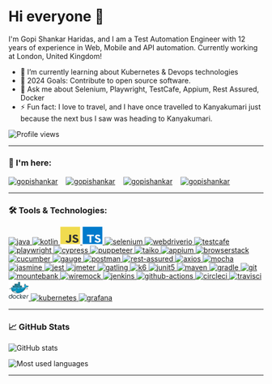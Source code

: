 # Hi everyone 👋

I'm Gopi Shankar Haridas, and I am a Test Automation Engineer with 12 years of experience in Web, Mobile and API automation. Currently working at London, United Kingdom! 

- 🌱 I’m currently learning about Kubernetes & Devops technologies 
- 🥅 2024 Goals: Contribute to open source software. 
- 💬 Ask me about Selenium, Playwright, TestCafe, Appium, Rest Assured, Docker
- ⚡ Fun fact: I love to travel, and I have once travelled to Kanyakumari just because the next bus I saw was heading to Kanyakumari.

![Profile views](https://gpvc.arturio.dev/sharath2106)

---

### 🔗 I'm here:

<a href="https://linkedin.com/in/gopishankar-haridas" target="blank"><img align="center" src="https://raw.githubusercontent.com/rahuldkjain/github-profile-readme-generator/master/src/images/icons/Social/linked-in-alt.svg" alt="gopishankar" height="30" width="40" /></a>
&nbsp;&nbsp;
<a href="https://twitter.com/sharath2106" target="blank"><img align="center" src="https://raw.githubusercontent.com/rahuldkjain/github-profile-readme-generator/master/src/images/icons/Social/twitter.svg" alt="gopishankar" height="30" width="40" /></a>
&nbsp;&nbsp;
<a href="https://medium.com/@gopishankarharidas" target="blank"><img align="center" src="https://user-images.githubusercontent.com/25933070/164998138-7931a556-6925-48b8-b1c7-5d2437088d4d.svg" alt="gopishankar" height="30" width="40" /></a>
&nbsp;&nbsp;
<a href="https://leetcode.com/sharath2106" target="blank"><img align="center" src="https://user-images.githubusercontent.com/25933070/164998241-c0524779-7ddf-40a7-b052-2cfe14b31719.png" alt="gopishankar" height="50" width="50" /></a>


---

### 🛠️ Tools & Technologies:

<p >
<a href="https://www.java.com/" target="_blank"> <img src="https://user-images.githubusercontent.com/25933070/164995070-12e3c0a2-b216-4b87-a581-34501fa4a30a.svg" alt="java" width="40" height="40"/> </a>
<a href="https://kotlinlang.org/" target="_blank"> <img src="https://user-images.githubusercontent.com/25933070/164995917-4ff9a9aa-53f7-41a4-bc74-a1b8f6b99add.svg" alt="kotlin" width="40" height="35"/> </a>
<a href="https://developer.mozilla.org/en-US/docs/Web/JavaScript" target="_blank"> <img src="https://raw.githubusercontent.com/devicons/devicon/master/icons/javascript/javascript-original.svg" alt="javascript" width="40" height="35"/> </a> 
<a href="https://www.typescriptlang.org/" target="_blank"> <img src="https://raw.githubusercontent.com/devicons/devicon/master/icons/typescript/typescript-original.svg" alt="typescript" width="40" height="35"/> </a>
<a href="https://www.selenium.dev" target="_blank"> <img src="https://raw.githubusercontent.com/detain/svg-logos/780f25886640cef088af994181646db2f6b1a3f8/svg/selenium-logo.svg" alt="selenium" width="40" height="40"/> </a>
<a href="https://webdriver.io/" target="_blank"> <img src="https://user-images.githubusercontent.com/25933070/164995918-3c910af3-4fbc-4e9d-b01d-bfaa32cbb49e.png" alt="webdriverio" width="40" height="40"/> </a>
<a href="https://testcafe.io/" target="_blank"> <img src="https://user-images.githubusercontent.com/25933070/164995172-cf9fe5a5-75b9-425f-ae47-a1d9aa4fa938.svg" alt="testcafe" width="40" height="40"/> </a> 
<a href="https://playwright.dev/" target="_blank"> <img src="https://user-images.githubusercontent.com/25933070/164995214-41dccafb-582c-4361-bfa9-edee18440b51.png" alt="playwright" width="40" height="40"/> </a> 
<a href="https://www.cypress.io" target="_blank"> <img src="https://raw.githubusercontent.com/simple-icons/simple-icons/6e46ec1fc23b60c8fd0d2f2ff46db82e16dbd75f/icons/cypress.svg" alt="cypress" width="40" height="40"/> </a> 
<a href="https://github.com/puppeteer/puppeteer" target="_blank"> <img src="https://www.vectorlogo.zone/logos/pptrdev/pptrdev-official.svg" alt="puppeteer" width="40" height="40"/> </a> 
<a href="https://taiko.dev/" target="_blank"> <img src="https://taiko.dev/taiko_logo.11fb147d.svg" alt="taiko" width="40" height="40"/> </a> 
<a href="https://appium.io/" target="_blank"> <img src="https://user-images.githubusercontent.com/25933070/164995752-18dbcde9-d592-4257-bfb7-e1ad42dafb68.svg" alt="appium" width="40" height="40"/> </a>
<a href="https://www.browserstack.com/" target="_blank"> <img src="https://user-images.githubusercontent.com/25933070/164996059-eeca94a4-917b-43cf-92f0-9eda8ba835ce.svg" alt="browserstack" width="40" height="40"/> </a> 
<a href="https://cucumber.io/tools/cucumber-open/" target="_blank"> <img src="https://user-images.githubusercontent.com/25933070/164995768-fe7e47cd-af36-410b-b15a-3c5f91c88c30.svg" alt="cucumber" width="40" height="40"/> </a>
<a href="https://gauge.org/" target="_blank"> <img src="https://user-images.githubusercontent.com/25933070/164995834-70dbe991-3f44-4216-8ac4-44022350db33.svg" alt="gauge" width="40" height="40"/> </a>
<a href="https://postman.com" target="_blank"> <img src="https://www.vectorlogo.zone/logos/getpostman/getpostman-icon.svg" alt="postman" width="40" height="40"/> </a> 
<a href="https://rest-assured.io/" target="_blank"> <img src="https://rest-assured.io/img/name-transparent.png" alt="rest-assured" width="80" height="40"/> </a> 
<a href="https://axios-http.com/" target="_blank"> <img src="https://axios-http.com/assets/logo.svg" alt="axios" width="80" height="40"/> </a> 
<a href="https://mochajs.org" target="_blank"> <img src="https://www.vectorlogo.zone/logos/mochajs/mochajs-icon.svg" alt="mocha" width="40" height="40"/> </a> 
<a href="https://jasmine.github.io/" target="_blank"> <img src="https://www.vectorlogo.zone/logos/jasmine/jasmine-icon.svg" alt="jasmine" width="40" height="40"/> </a> 
<a href="https://jestjs.io" target="_blank"> <img src="https://www.vectorlogo.zone/logos/jestjsio/jestjsio-icon.svg" alt="jest" width="40" height="40"/> </a> 
<a href="https://jmeter.apache.org/" target="_blank"> <img src="https://user-images.githubusercontent.com/25933070/164996396-335d4c0f-ed23-4d14-851d-08b3b1fc842d.svg" alt="jmeter" width="90" height="40"/> </a> 
<a href="https://gatling.io/" target="_blank"> <img src="https://user-images.githubusercontent.com/25933070/164996363-07e788c4-a5f0-42a8-b235-c0d5a146b7c8.svg" alt="gatling" width="40" height="40"/> </a> 
<a href="https://k6.io/" target="_blank"> <img src="https://user-images.githubusercontent.com/25933070/164996569-35481e0e-0d4f-4ab6-ad16-68fc04e1bce9.png" alt="k6" width="40" height="40"/> </a> 
<a href="https://junit.org/junit5/" target="_blank"> <img src="https://junit.org/junit5/assets/img/junit5-logo.png" alt="junit5" width="35" height="35"/> </a> 
<a href="https://maven.apache.org/" target="_blank"> <img src="https://user-images.githubusercontent.com/25933070/164996706-9c3345f7-c965-494f-9f57-19fb457666a5.png" alt="maven" width="80" height="30"/> </a> 
<a href="https://gradle.org/" target="_blank"> <img src="https://user-images.githubusercontent.com/25933070/164996670-84826dec-9a0a-46b9-a5fa-458e4306960f.svg" alt="gradle" width="40" height="40"/> </a> 
<a href="https://git-scm.com/" target="_blank"> <img src="https://www.vectorlogo.zone/logos/git-scm/git-scm-icon.svg" alt="git" width="40" height="40"/> </a> 
<a href="http://www.mbtest.org/" target="_blank"> <img src="https://user-images.githubusercontent.com/25933070/164996051-76575331-2e89-4563-987e-ecd833e02679.png" alt="mountebank" width="40" height="40"/> </a> 
<a href="https://wiremock.org/" target="_blank"> <img src="https://user-images.githubusercontent.com/25933070/164996056-f237df32-59ad-4e24-b9b8-b3891d7f9fae.png" alt="wiremock" width="60" height="30"/> </a> 
<a href="https://www.jenkins.io" target="_blank"> <img src="https://www.vectorlogo.zone/logos/jenkins/jenkins-icon.svg" alt="jenkins" width="40" height="40"/> </a> 
<a href="https://github.com/features/actions" target="_blank"> <img src="https://user-images.githubusercontent.com/25933070/164996159-e06a171b-fe0d-40a5-aaa1-39218138774c.svg" alt="github-actions" width="40" height="40"/> </a> 
<a href="https://circleci.com" target="_blank"> <img src="https://www.vectorlogo.zone/logos/circleci/circleci-icon.svg" alt="circleci" width="40" height="40"/> </a> 
<a href="https://travis-ci.org" target="_blank"> <img src="https://www.vectorlogo.zone/logos/travis-ci/travis-ci-icon.svg" alt="travisci" width="40" height="40"/> </a> 
<a href="https://www.docker.com/" target="_blank"> <img src="https://raw.githubusercontent.com/devicons/devicon/master/icons/docker/docker-original-wordmark.svg" alt="docker" width="40" height="40"/> </a> 
<a href="https://kubernetes.io" target="_blank"> <img src="https://www.vectorlogo.zone/logos/kubernetes/kubernetes-icon.svg" alt="kubernetes" width="40" height="40"/> </a> 
<a href="https://grafana.com" target="_blank"> <img src="https://www.vectorlogo.zone/logos/grafana/grafana-icon.svg" alt="grafana" width="40" height="40"/> </a> 
</p>

---

### 📈 GitHub Stats
![GitHub stats](https://github-readme-stats.vercel.app/api?username=sharath2106&show_icons=true)

![Most used languages](https://github-readme-stats.vercel.app/api/top-langs/?username=sharath2106&layout=compact)

---

 
